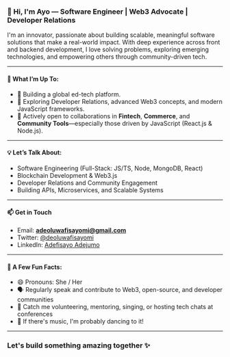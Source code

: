 ### 👋 Hi, I'm Ayo — Software Engineer | Web3 Advocate | Developer Relations  

I'm an innovator, passionate about building scalable, meaningful software solutions that make a real-world impact. With deep experience across front and backend development, I love solving problems, exploring emerging technologies, and empowering others through community-driven tech.

---

#### 🚀 What I’m Up To:
- 🔭 Building a global ed-tech platform.
- 🌱 Exploring Developer Relations, advanced Web3 concepts, and modern JavaScript frameworks.
- 👯 Actively open to collaborations in **Fintech**, **Commerce**, and **Community Tools**—especially those driven by JavaScript (React.js & Node.js).

---

#### 💡 Let’s Talk About:
- Software Engineering (Full-Stack: JS/TS, Node, MongoDB, React)
- Blockchain Development & Web3.js
- Developer Relations and Community Engagement  
- Building APIs, Microservices, and Scalable Systems

---

#### 📫 Get in Touch
- Email: **adeoluwafisayomi@gmail.com**
- Twitter: [@deoluwafisayomi](https://x.com/deoluwafisayomi) 
- LinkedIn: [Adefisayo Adejumo](https://www.linkedin.com/in/adefisayo-adejumo/)
---

#### 🎯 A Few Fun Facts:
- 😄 Pronouns: She / Her  
- 🗣️ Regularly speak and contribute to Web3, open-source, and developer communities  
- 🎤 Catch me volunteering, mentoring, singing, or hosting tech chats at conferences  
- 🕺 If there's music, I'm probably dancing to it!

---

### Let's build something amazing together ✨
